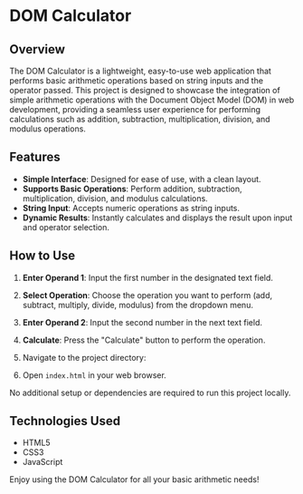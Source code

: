 # DOM Calculator

## Overview
The DOM Calculator is a lightweight, easy-to-use web application that performs basic arithmetic operations based on string inputs and the operator passed. This project is designed to showcase the integration of simple arithmetic operations with the Document Object Model (DOM) in web development, providing a seamless user experience for performing calculations such as addition, subtraction, multiplication, division, and modulus operations.

## Features
- **Simple Interface**: Designed for ease of use, with a clean layout.
- **Supports Basic Operations**: Perform addition, subtraction, multiplication, division, and modulus calculations.
- **String Input**: Accepts numeric operations as string inputs.
- **Dynamic Results**: Instantly calculates and displays the result upon input and operator selection.

## How to Use
1. **Enter Operand 1**: Input the first number in the designated text field.
2. **Select Operation**: Choose the operation you want to perform (add, subtract, multiply, divide, modulus) from the dropdown menu.
3. **Enter Operand 2**: Input the second number in the next text field.
4. **Calculate**: Press the "Calculate" button to perform the operation.


2. Navigate to the project directory:
3. Open `index.html` in your web browser.

No additional setup or dependencies are required to run this project locally.

## Technologies Used
- HTML5
- CSS3
- JavaScript


Enjoy using the DOM Calculator for all your basic arithmetic needs!
